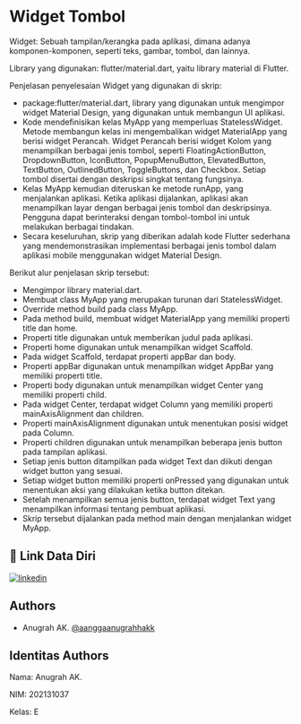 
# Widget Tombol

Widget: Sebuah tampilan/kerangka pada aplikasi, dimana adanya komponen-komponen, seperti teks, gambar, tombol, dan lainnya.

Library yang digunakan: flutter/material.dart, yaitu library material di Flutter.

Penjelasan penyelesaian Widget yang digunakan di skrip:

- package:flutter/material.dart, library yang digunakan untuk mengimpor widget Material Design, yang digunakan untuk membangun UI aplikasi.
- Kode mendefinisikan kelas MyApp yang memperluas StatelessWidget. Metode membangun kelas ini mengembalikan widget MaterialApp yang berisi widget Perancah. Widget Perancah berisi widget Kolom yang menampilkan berbagai jenis tombol, seperti FloatingActionButton, DropdownButton, IconButton, PopupMenuButton, ElevatedButton, TextButton, OutlinedButton, ToggleButtons, dan Checkbox. Setiap tombol disertai dengan deskripsi singkat tentang fungsinya.
- Kelas MyApp kemudian diteruskan ke metode runApp, yang menjalankan aplikasi. Ketika aplikasi dijalankan, aplikasi akan menampilkan layar dengan berbagai jenis tombol dan deskripsinya. Pengguna dapat berinteraksi dengan tombol-tombol ini untuk melakukan berbagai tindakan.
- Secara keseluruhan, skrip yang diberikan adalah kode Flutter sederhana yang mendemonstrasikan implementasi berbagai jenis tombol dalam aplikasi mobile menggunakan widget Material Design.

Berikut alur penjelasan skrip tersebut:

- Mengimpor library material.dart.
- Membuat class MyApp yang merupakan turunan dari StatelessWidget.
- Override method build pada class MyApp.
- Pada method build, membuat widget MaterialApp yang memiliki properti title dan home.
- Properti title digunakan untuk memberikan judul pada aplikasi.
- Properti home digunakan untuk menampilkan widget Scaffold.
- Pada widget Scaffold, terdapat properti appBar dan body.
- Properti appBar digunakan untuk menampilkan widget AppBar yang memiliki properti title.
- Properti body digunakan untuk menampilkan widget Center yang memiliki properti child.
- Pada widget Center, terdapat widget Column yang memiliki properti mainAxisAlignment dan children.
- Properti mainAxisAlignment digunakan untuk menentukan posisi widget pada Column.
- Properti children digunakan untuk menampilkan beberapa jenis button pada tampilan aplikasi.
- Setiap jenis button ditampilkan pada widget Text dan diikuti dengan widget button yang sesuai.
- Setiap widget button memiliki properti onPressed yang digunakan untuk menentukan aksi yang dilakukan ketika button ditekan.
- Setelah menampilkan semua jenis button, terdapat widget Text yang menampilkan informasi tentang pembuat aplikasi.
- Skrip tersebut dijalankan pada method main dengan menjalankan widget MyApp.
## 🔗 Link Data Diri
[![linkedin](https://img.shields.io/badge/linkedin-0A66C2?style=for-the-badge&logo=linkedin&logoColor=white)](https://www.linkedin.com/in/anugrahak)

## Authors

- Anugrah AK. [@aanggaanugrahhakk](https://www.github.com/aanggaanugrahhakk)


## Identitas Authors

Nama: Anugrah AK.

NIM: 202131037

Kelas: E